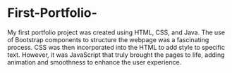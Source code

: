 # First-Portfolio-
My first portfolio project was created using HTML, CSS, and Java. The use of Bootstrap components to structure the webpage was a fascinating process. CSS was then incorporated into the HTML to add style to specific text. However, it was JavaScript that truly brought the pages to life, adding animation and smoothness to enhance the user experience. 
